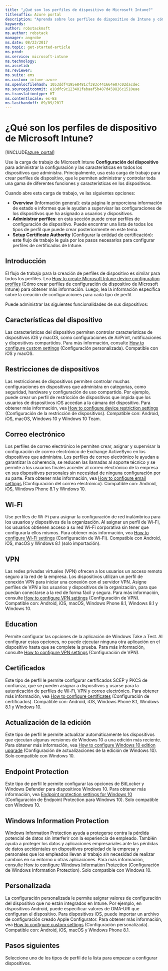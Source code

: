 ```yaml
---
title: "¿Qué son los perfiles de dispositivo de Microsoft Intune?"
titlesuffix: Azure portal
description: "Aprenda sobre los perfiles de dispositivo de Intune y cómo pueden ayudarle a administrar y proteger los dispositivos de su empresa."
keywords: 
author: robstackmsft
ms.author: robstack
manager: angrobe
ms.date: 08/23/2017
ms.topic: get-started-article
ms.prod: 
ms.service: microsoft-intune
ms.technology: 
ms.assetid: 
ms.reviewer: 
ms.suite: ems
ms.custom: intune-azure
ms.openlocfilehash: 1053ddf4195e8481cf383c441664e07c02dacdec
ms.sourcegitcommit: e10dfc9c123401fabaaf5b487d459826c1510eae
ms.translationtype: HT
ms.contentlocale: es-ES
ms.lasthandoff: 09/09/2017
---
```

# <a name="what-are-microsoft-intune-device-profiles"></a>¿Qué son los perfiles de dispositivo de Microsoft Intune?

[!INCLUDE[azure_portal](./includes/azure_portal.md)]

Use la carga de trabajo de Microsoft Intune **Configuración del dispositivo** para administrar la configuración y las características en todos los dispositivos que administra. Principalmente, usa esta carga de trabajo para crear perfiles de dispositivo, que le permiten administrar y controlar toda una gama de diferentes funciones y características en los dispositivos.

Cuando abre esta carga de trabajo, ve las siguientes opciones:

- **Overview** (Información general): esta página le proporciona información de estado e informes que le ayudan a supervisar las configuraciones de los dispositivos que ha asignado a usuarios y dispositivos.
- **Administrar perfiles**: en esta sección puede crear perfiles de configuración de dispositivo. Puede encontrar una lista de todos los tipos de perfil que puede crear posteriormente en este tema.
- **Setup Certificate Authority** (Configurar la entidad de certificación): este flujo de trabajo le guía por los pasos necesarios para configurar perfiles de certificados de Intune.

## <a name="getting-started"></a>Introducción

El flujo de trabajo para la creación de perfiles de dispositivo es similar para todos los perfiles. Lea [How to create Microsoft Intune device configuration profiles](device-profile-create.md) (Cómo crear perfiles de configuración de dispositivo de Microsoft Intune) para obtener más información. Luego, lea la información específica sobre la creación de configuraciones para cada tipo de perfil.

Puede administrar las siguientes funcionalidades de sus dispositivos:

## <a name="device-features"></a>Características del dispositivo

Las características del dispositivo permiten controlar características de dispositivos iOS y macOS, como configuraciones de AirPrint, notificaciones y dispositivos compartidos.
Para más información, consulte [How to configure custom settings](device-features-configure.md) (Configuración personalizada). Compatible con iOS y macOS.

## <a name="device-restrictions"></a>Restricciones de dispositivos
Las restricciones de dispositivos permiten controlar muchas configuraciones en dispositivos que administra en categorías, como seguridad, hardware y configuración de uso compartido. Por ejemplo, puede crear un perfil de restricción de dispositivos que impida que los usuarios de dispositivos iOS accedan a la cámara del dispositivo.
Para obtener más información, vea [How to configure device restriction settings](device-restrictions-configure.md) (Configuración de la restricción de dispositivos). Compatible con: Android, iOS, macOS, Windows 10 y Windows 10 Team.

## <a name="email"></a>Correo electrónico
Los perfiles de correo electrónico le permiten crear, asignar y supervisar la configuración de correo electrónico de Exchange ActiveSync en los dispositivos que administra. Los perfiles de correo electrónico le ayudan a garantizar la coherencia, se reducen las llamadas al soporte técnico y se permite a los usuarios finales acceder al correo electrónico de la empresa en sus dispositivos personales sin necesidad de ninguna configuración por su parte.
Para obtener más información, vea [How to configure email settings](email-settings-configure.md) (Configuración del correo electrónico). Compatible con: Android, iOS, Windows Phone 8.1 y Windows 10.

## <a name="wi-fi"></a>Wi-Fi
Use perfiles de Wi-Fi para asignar la configuración de red inalámbrica para los usuarios y dispositivos de la organización. Al asignar un perfil de Wi-Fi, los usuarios obtienen acceso a su red Wi-Fi corporativa sin tener que configurarla ellos mismos.
Para obtener más información, vea [How to configure Wi-Fi settings](wi-fi-settings-configure.md) (Configuración de Wi-Fi). Compatible con Android, iOS, macOS y Windows 8.1 (solo importación).

## <a name="vpn"></a>VPN
Las redes privadas virtuales (VPN) ofrecen a los usuarios un acceso remoto seguro a la red de la empresa. Los dispositivos utilizan un perfil de conexión VPN para iniciar una conexión con el servidor VPN. Asigne perfiles de VPN a los usuarios y dispositivos de la organización, para que puedan conectarse a la red de forma fácil y segura.
Para más información, consulte [How to configure VPN settings](vpn-settings-configure.md) (Configuración de VPN).
Compatible con: Android, iOS, macOS, Windows Phone 8.1, Windows 8.1 y Windows 10.

## <a name="education"></a>Education
Permite configurar las opciones de la aplicación de Windows Take a Test. Al configurar estas opciones, no puede ejecutar ninguna otra aplicación en el dispositivo hasta que se complete la prueba.
Para más información, consulte [How to configure VPN settings](education-settings-configure.md) (Configuración de VPN).

## <a name="certificates"></a>Certificados
Este tipo de perfil le permite configurar certificados SCEP y PKCS de confianza, que se pueden asignar a dispositivos y usarse para la autenticación de perfiles de Wi-Fi, VPN y correo electrónico.
Para obtener más información, vea [How to configure certificates](certificates-configure.md) (Configuración de certificados). Compatible con: Android, iOS, Windows Phone 8.1, Windows 8.1 y Windows 10.

## <a name="edition-upgrade"></a>Actualización de la edición
Este tipo de perfil le permite actualizar automáticamente los dispositivos que ejecutan algunas versiones de Windows 10 a una edición más reciente.
Para obtener más información, vea [How to configure Windows 10 edition upgrade](edition-upgrade-configure-windows-10.md) (Configuración de actualizaciones de la edición de Windows 10). Solo compatible con Windows 10.

## <a name="endpoint-protection"></a>Endpoint Protection
Este tipo de perfil le permite configurar las opciones de BitLocker y Windows Defender para dispositivos Windows 10.
Para obtener más información, vea [Endpoint protection settings for Windows 10](endpoint-protection-windows-10.md) (Configuración de Endpoint Protection para Windows 10). Solo compatible con Windows 10.

## <a name="windows-information-protection"></a>Windows Information Protection
Windows Information Protection ayuda a protegerse contra la pérdida potencial de datos sin interferir con la experiencia de empleado. También ayuda a proteger los datos y aplicaciones empresariales ante las pérdidas de datos accidentales en dispositivos propiedad de la empresa y personales que los empleados llevan al trabajo sin necesidad de realizar cambios en su entorno u otras aplicaciones.
Para más información, consulte [How to configure Windows Information Protection](windows-information-protection-configure.md) (Configuración de Windows Information Protection). Solo compatible con Windows 10.

## <a name="custom"></a>Personalizada
La configuración personalizada le permite asignar valores de configuración del dispositivo que no están integrados en Intune. Por ejemplo, en dispositivos Android, puede especificar valores de OMA-URI que configuran el dispositivo. Para dispositivos iOS, puede importar un archivo de configuración creado Apple Configurator.
Para obtener más información, vea [How to configure custom settings](custom-settings-configure.md) (Configuración personalizada). Compatible con: Android, iOS, macOS y Windows Phone 8.1.

## <a name="next-steps"></a>Pasos siguientes
Seleccione uno de los tipos de perfil de la lista para empezar a configurar dispositivos.
